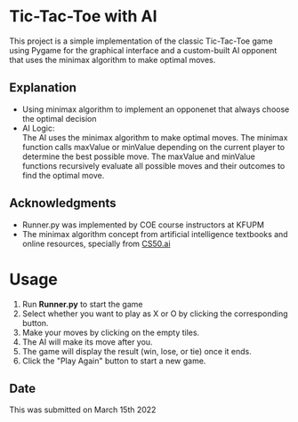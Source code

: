 # Tic-Tac-Toe with AI
This project is a simple implementation of the classic Tic-Tac-Toe game using Pygame for the graphical interface and a custom-built AI opponent that uses the minimax algorithm to make optimal moves.
## Explanation
- Using minimax algorithm to implement an opponenet that always choose the optimal decision
- AI Logic:  
The AI uses the minimax algorithm to make optimal moves. The minimax function calls maxValue or minValue depending on the current player to determine the best
possible move. The maxValue and minValue functions recursively evaluate all possible moves and their outcomes to find the optimal move.
## Acknowledgments
- Runner.py was implemented by COE course instructors at KFUPM
- The minimax algorithm concept from artificial intelligence textbooks and online resources, specially from [CS50.ai](https://cs50.ai/)
# Usage
1. Run **Runner.py** to start the game
2. Select whether you want to play as X or O by clicking the corresponding button.
3. Make your moves by clicking on the empty tiles.
4. The AI will make its move after you.
5. The game will display the result (win, lose, or tie) once it ends.
6. Click the "Play Again" button to start a new game.
## Date
This was submitted on March 15th 2022
